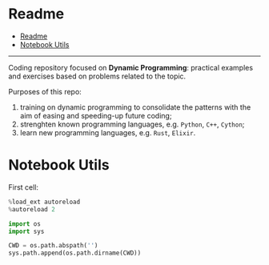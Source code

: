 # Readme

- [Readme](#readme)
- [Notebook Utils](#notebook-utils)

---

Coding repository focused on **Dynamic Programming**: practical examples and exercises based on problems related to the topic.

Purposes of this repo:

1. training on dynamic programming to consolidate the patterns with the aim of easing and speeding-up future coding;
2. strenghten known programming languages, e.g. `Python`, `C++`, `Cython`;
3. learn new programming languages, e.g. `Rust`, `Elixir`.

# Notebook Utils

First cell:

```python
%load_ext autoreload
%autoreload 2

import os
import sys

CWD = os.path.abspath('')
sys.path.append(os.path.dirname(CWD))
```